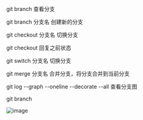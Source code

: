 git branch 查看分支

git branch 分支名 创建新的分支

git checkout 分支名 切换分支

git checkout 回复之前状态

git switch 分支名 切换分支

git merge 分支名 合并分支，将分支合并到当前分支

git log --graph --oneline --decorate --all 查看分支图

git branch

![image](https://github.com/user-attachments/assets/5b43b7b7-81eb-4dae-907f-72b863746079)
